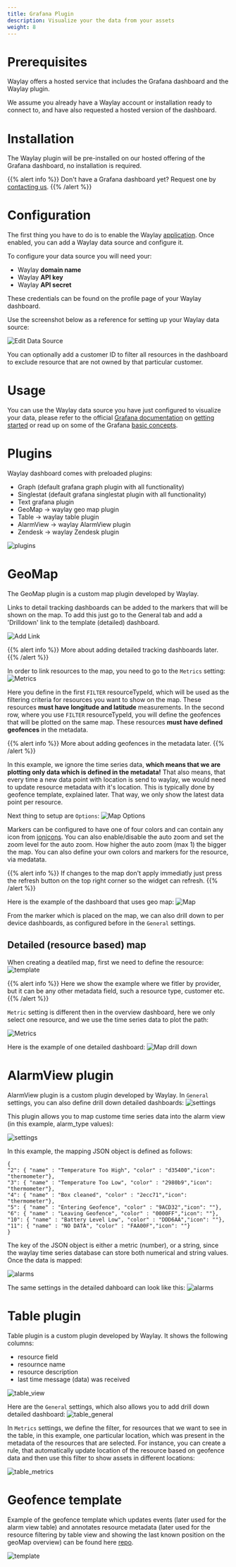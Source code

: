 ```yaml
---
title: Grafana Plugin
description: Visualize your the data from your assets
weight: 8
---
```


# Prerequisites

Waylay offers a hosted service that includes the Grafana dashboard and the Waylay plugin.

We assume you already have a Waylay account or installation ready to connect to, and have also requested a hosted version of the dashboard.

# Installation

The Waylay plugin will be pre-installed on our hosted offering of the Grafana dashboard, no installation is required.

{{% alert info %}}
Don't have a Grafana dashboard yet? Request one by [contacting us](mailto:support@waylay.io).
{{% /alert %}}

# Configuration

The first thing you have to do is to enable the Waylay [application](http://docs.grafana.org/plugins/apps/#enabling-app-plugins). Once enabled, you can add a Waylay data source and configure it.

To configure your data source you will need your:

* Waylay **domain name**
* Waylay **API key**
* Waylay **API secret**

These credentials can be found on the profile page of your Waylay dashboard.

Use the screenshot below as a reference for setting up your Waylay data source:

![Edit Data Source](features/grafana/datasource.png)

You can optionally add a customer ID to filter all resources in the dashboard to exclude resource that are not owned by that particular customer.

# Usage

You can use the Waylay data source you have just configured to visualize your data, please refer to the official [Grafana documentation](http://docs.grafana.org/) on [getting started](http://docs.grafana.org/guides/getting_started/) or read up on some of the Grafana [basic concepts](http://docs.grafana.org/guides/basic_concepts/).

# Plugins
Waylay dashboard comes with preloaded plugins:

* Graph (default grafana graph plugin with all functionality) 
* Singlestat (default grafana singlestat plugin with all functionality)
* Text grafana plugin  
* GeoMap -> waylay geo map plugin
* Table -> waylay table plugin
* AlarmView -> waylay AlarmView plugin
* Zendesk -> waylay Zendesk plugin

![plugins](features/grafana/plugins.png)

# GeoMap

The GeoMap plugin is a custom map plugin developed by Waylay.

Links to detail tracking dashboards can be added to the markers that will be shown on the map. To add this just go to the General tab and add a 'Drilldown' link to the template (detailed) dashboard.

![Add Link](features/grafana/general.png)

{{% alert info %}}
More about adding detailed tracking dashboards later.
{{% /alert %}}


In order to link resources to the map, you need to go to the `Metrics` setting:
![Metrics](features/grafana/metrics.png)

Here you define in the first `FILTER` resourceTypeId, which will be used as the filtering criteria for resources you want to show on the map. These resources __must have longitude and latitude__ measurements.
In the second row, where you use `FILTER` resourceTypeId, you will define the geofences that will be plotted on the same map. These resources __must have defined geofences__ in the metadata.

{{% alert info %}}
More about adding geofences in the metadata later.
{{% /alert %}}

In this example, we ignore the time series data, __which means that we are plotting only data which is defined in the metadata!__ That also means, that every time a new data point with location is send to waylay, we would need to update resource metadata with it's location. This is typically done by geofence template, explained later. That way, we only show the latest data point per resource.


Next thing to setup are `Options`:
![Map Options](features/grafana/options.png)

Markers can be configured to have one of four colors and can contain any icon from [ionicons](http://ionicons.com/). You can also enable/disable the auto zoom and set the zoom level for the auto zoom. How higher the auto zoom (max 1) the bigger the map. You can also define your own colors and markers for the resource, via medatata.

{{% alert info %}}
If changes to the map don't apply immediatly just press the refresh button on the top right corner so the widget can refresh.
{{% /alert %}}


Here is the example of the dashboard that uses geo map:
![Map ](features/grafana/geo_map.png)


From the marker which is placed on the map, we can also drill down to per device dashboards, as configured before in the `General` settings.

## Detailed (resource based) map

When creating a deatiled map, first we need to define the resource:
![template](features/grafana/template_resource.png)

{{% alert info %}}
Here we show the example where we fitler by provider, but it can be any other metadata field, such a resource type, customer etc.
{{% /alert %}}

`Metric` setting is different then in the overview dashboard, here we only select one resource, and we use the time series data to plot the path:

![Metrics](features/grafana/metrics_tracking.png)

Here is the example of one detailed dashboard:
![Map drill down](features/grafana/details.png)


# AlarmView plugin

AlarmView plugin is a custom plugin developed by Waylay. In `General` settings, you can also define drill down detailed dashboards:
![settings](features/grafana/alarm_settings.png)

This plugin allows you to map custome time series data into the alarm view (in this example, alarm_type values):

![settings](features/grafana/alarm_metrics.png)

In this example, the mapping JSON object is defined as follows:

```
{
"2": { "name" : "Temperature Too High", "color" : "d35400","icon": "thermometer"}, 
"3": { "name" : "Temperature Too Low", "color" : "2980b9","icon": "thermometer"}, 
"4": { "name" : "Box cleaned", "color" : "2ecc71","icon": "thermometer"}, 
"5": { "name" : "Entering Geofence", "color" : "9ACD32","icon": ""}, 
"6": { "name" : "Leaving Geofence", "color" : "0000FF","icon": ""}, 
"10": { "name" : "Battery Level Low", "color" : "DDD6AA","icon": ""}, 
"11": { "name" : "NO DATA", "color" : "FAA00F","icon": ""}
}
```

The key of the JSON object is either a metric (number), or a string, since the waylay time series database can store both numerical and string values. Once the data is mapped:

![alarms](features/grafana/alarms.png)


The same settings in the detailed dahboard can look like this:
![alarms](features/grafana/alarm_resource_settings.png)

# Table plugin
Table plugin is a custom plugin developed by Waylay. It shows the following columns:

* resource field
* resournce name
* resource description
* last time message (data) was received

![table_view](features/grafana/table_view.png)

Here are the `General` settings, which also allows you to add drill down detailed dashboard:
![table_general](features/grafana/table_general.png)

In `Metrics` settings, we define the filter, for resources that we want to see in the table, in this example, one particular location, which was present in the metadata of the resources that are selected. For instance, you can create a rule, that automatically update location of the resource based on geofence data and then use this filter to show assets in different locations:

![table_metrics](features/grafana/table_metrics.png)

# Geofence template

Example of the geofence template which updates events (later used for the alarm view table) and annotates resource metadata (later used for the resource filtering by table view and showing the last known position on the geoMap overview) can be found here [repo](https://raw.githubusercontent.com/waylayio/Templates/master/geoFencePerCustomer).


![template](features/grafana/geoFence_template.png)



